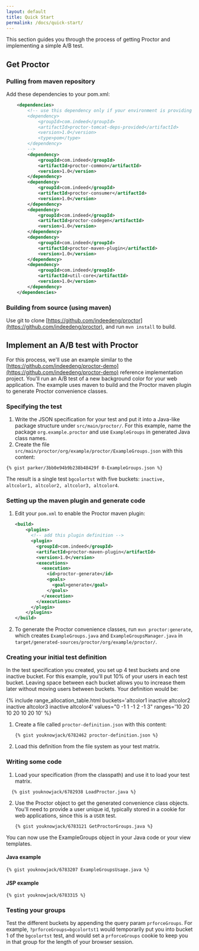 ```yaml
---
layout: default
title: Quick Start
permalink: /docs/quick-start/
---
```

This section guides you through the process of getting Proctor and implementing a simple A/B test.

## Get Proctor

### Pulling from maven repository

Add these dependencies to your pom.xml:

```xml
    <dependencies>
        <!-- use this dependency only if your environment is providing tomcat libraries
        <dependency>
            <groupId>com.indeed</groupId>
            <artifactId>proctor-tomcat-deps-provided</artifactId>
            <version>1.0</version>
            <type>pom</type>
        </dependency>
        -->
        <dependency>
            <groupId>com.indeed</groupId>
            <artifactId>proctor-common</artifactId>
            <version>1.0</version>
        </dependency>
        <dependency>
            <groupId>com.indeed</groupId>
            <artifactId>proctor-consumer</artifactId>
            <version>1.0</version>
        </dependency>
        <dependency>
            <groupId>com.indeed</groupId>
            <artifactId>proctor-codegen</artifactId>
            <version>1.0</version>
        </dependency>
        <dependency>
            <groupId>com.indeed</groupId>
            <artifactId>proctor-maven-plugin</artifactId>
            <version>1.0</version>
        </dependency>
        <dependency>
            <groupId>com.indeed</groupId>
            <artifactId>util-core</artifactId>
            <version>1.0</version>
        </dependency>
    </dependencies>
```

### Building from source (using maven)

Use git to clone [https://github.com/indeedeng/proctor](https://github.com/indeedeng/proctor), and run `mvn install` to build.

## Implement an A/B test with Proctor

For this process, we'll use an example similar to the  [https://github.com/indeedeng/proctor-demo](https://github.com/indeedeng/proctor-demo) reference implementation project. You'll run an A/B test of a new background color for your web application. The example uses maven to build and the Proctor maven plugin to generate Proctor convenience classes.

### Specifying the test

1. Write the JSON specification for your test and put it into a Java-like package structure under
`src/main/proctor/`. For this example, name the package `org.example.proctor` and use `ExampleGroups`
in generated Java class names.
2. Create the file `src/main/proctor/org/example/proctor/ExampleGroups.json` with this content:

```{% gist parker/3bb0e94b9b238b48429f 0-ExampleGroups.json %}```

The result is a single test `bgcolortst` with five buckets: `inactive, altcolor1, altcolor2, altcolor3, altcolor4`.

### Setting up the maven plugin and generate code

1. Edit your `pom.xml` to enable the Proctor maven plugin:

    ```xml
    <build>
        <plugins>
          <!-- add this plugin definition -->
          <plugin>
            <groupId>com.indeed</groupId>
            <artifactId>proctor-maven-plugin</artifactId>
            <version>1.0</version>
            <executions>
              <execution>
                <id>proctor-generate</id>
                <goals>
                  <goal>generate</goal>
                </goals>
              </execution>
            </executions>
          </plugin>
        </plugins>
    </build>
    ```

2. To generate the Proctor convenience classes, run `mvn proctor:generate`, which creates `ExampleGroups.java` and `ExampleGroupsManager.java` in `target/generated-sources/proctor/org/example/proctor/`.

### Creating your initial test definition

In the test specification you created, you set up 4 test buckets and one inactive bucket. For this example, you'll put 10% of your users in each test bucket. Leaving space between each bucket allows you to increase them later without moving users between buckets. Your definition would be:

{% include range_allocation_table.html buckets='altcolor1 inactive altcolor2 inactive altcolor3 inactive altcolor4' values="0 -1 1 -1 2 -1 3" ranges='10 20 10 20 10 20 10' %}


1. Create a file called `proctor-definition.json` with this content:

   ```{% gist youknowjack/6782462 proctor-definition.json %}```

2. Load this definition from the file system as your test matrix.

### Writing some code

1. Load your specification (from the classpath) and use it to load your test matrix.

 ```  {% gist youknowjack/6782938 LoadProctor.java %}```

2. Use the Proctor object to get the generated convenience class objects. You'll need to provide a user unique id, typically stored in a cookie for web applications, since this is a `USER` test.


   ```{% gist youknowjack/6783121 GetProctorGroups.java %}```

You can now use the ExampleGroups object in your Java code or your view templates.

#### Java example

```{% gist youknowjack/6783207 ExampleGroupsUsage.java %}```

#### JSP example

```{% gist youknowjack/6783315 %}```

### Testing your groups

Test the different buckets by appending the query param `prforceGroups`. For example, `?prforceGroups=bgcolortst1` would temporarily put you into bucket 1 of the `bgcolortst` test, and would set a `prforceGroups` cookie to keep you in that group for the length of your browser session.
